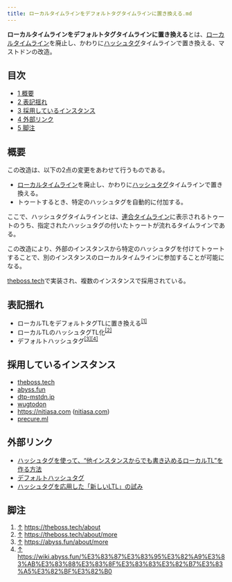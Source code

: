 ```yaml
---
title: ローカルタイムラインをデフォルトタグタイムラインに置き換える.md
---
```

<div>

**ローカルタイムラインをデフォルトタグタイムラインに置き換える**とは、[ローカルタイムライン](/%E3%83%AD%E3%83%BC%E3%82%AB%E3%83%AB%E3%82%BF%E3%82%A4%E3%83%A0%E3%83%A9%E3%82%A4%E3%83%B3 "ローカルタイムライン")を廃止し、かわりに[ハッシュタグ](/%E3%83%8F%E3%83%83%E3%82%B7%E3%83%A5%E3%82%BF%E3%82%B0 "ハッシュタグ")タイムラインで置き換える、マストドンの改造。

<div>

<div lang="ja" dir="ltr">

## 目次

</div>

-   [1 概要](#.E6.A6.82.E8.A6.81)
-   [2 表記揺れ](#.E8.A1.A8.E8.A8.98.E6.8F.BA.E3.82.8C)
-   [3 採用しているインスタンス](#.E6.8E.A1.E7.94.A8.E3.81.97.E3.81.A6.E3.81.84.E3.82.8B.E3.82.A4.E3.83.B3.E3.82.B9.E3.82.BF.E3.83.B3.E3.82.B9)
-   [4 外部リンク](#.E5.A4.96.E9.83.A8.E3.83.AA.E3.83.B3.E3.82.AF)
-   [5 脚注](#.E8.84.9A.E6.B3.A8)

</div>

## 概要

この改造は、以下の2点の変更をあわせて行うものである。

-   [ローカルタイムライン](/%E3%83%AD%E3%83%BC%E3%82%AB%E3%83%AB%E3%82%BF%E3%82%A4%E3%83%A0%E3%83%A9%E3%82%A4%E3%83%B3 "ローカルタイムライン")を廃止し、かわりに[ハッシュタグ](/%E3%83%8F%E3%83%83%E3%82%B7%E3%83%A5%E3%82%BF%E3%82%B0 "ハッシュタグ")タイムラインで置き換える。
-   トゥートするとき、特定のハッシュタグを自動的に付加する。

ここで、ハッシュタグタイムラインとは、[連合タイムライン](/%E9%80%A3%E5%90%88%E3%82%BF%E3%82%A4%E3%83%A0%E3%83%A9%E3%82%A4%E3%83%B3 "連合タイムライン")に表示されるトゥートのうち、指定されたハッシュタグの付いたトゥートが流れるタイムラインである。

この改造により、外部のインスタンスから特定のハッシュタグを付けてトゥートすることで、別のインスタンスのローカルタイムラインに参加することが可能になる。

[theboss.tech](/Theboss.tech "Theboss.tech")で実装され、複数のインスタンスで採用されている。

## 表記揺れ

-   ローカルTLをデフォルトタグTLに置き換える<sup>[\[1\]](#cite_note-1)</sup>
-   ローカルTLのハッシュタグTL化<sup>[\[2\]](#cite_note-2)</sup>
-   デフォルトハッシュタグ<sup>[\[3\]](#cite_note-3)[\[4\]](#cite_note-4)</sup>

## 採用しているインスタンス

-   [theboss.tech](/Theboss.tech "Theboss.tech")
-   [abyss.fun](/Abyss.fun "Abyss.fun")
-   [dtp-mstdn.jp](/Dtp-mstdn.jp "Dtp-mstdn.jp")
-   [wugtodon](/Wugtodon "Wugtodon")
-   <a href="https://nitiasa.com" rel="nofollow">https://nitiasa.com</a> ([nitiasa.com](/Nitiasa.com "Nitiasa.com (存在しないページ)"))
-   [precure.ml](/Precure.ml "Precure.ml")

## 外部リンク

-   <a href="https://blog.theboss.tech/2018/02/03/federated-local-timeline/" rel="nofollow">ハッシュタグを使って、“他インスタンスからでも書き込めるローカルTL”を作る方法</a>
-   <a href="https://wiki.abyss.fun/%E3%83%87%E3%83%95%E3%82%A9%E3%83%AB%E3%83%88%E3%83%8F%E3%83%83%E3%82%B7%E3%83%A5%E3%82%BF%E3%82%B0" rel="nofollow">デフォルトハッシュタグ</a>
-   <a href="http://www.itmedia.co.jp/news/articles/1802/04/news029.html" rel="nofollow">ハッシュタグを応用した「新しいLTL」の試み</a>

## 脚注

<div>

1.  [↑](#cite_ref-1) <a href="https://theboss.tech/about" rel="nofollow">https://theboss.tech/about</a>
2.  [↑](#cite_ref-2) <a href="https://theboss.tech/about/more" rel="nofollow">https://theboss.tech/about/more</a>
3.  [↑](#cite_ref-3) <a href="https://abyss.fun/about/more" rel="nofollow">https://abyss.fun/about/more</a>
4.  [↑](#cite_ref-4) <a href="https://wiki.abyss.fun/%E3%83%87%E3%83%95%E3%82%A9%E3%83%AB%E3%83%88%E3%83%8F%E3%83%83%E3%82%B7%E3%83%A5%E3%82%BF%E3%82%B0" rel="nofollow">https://wiki.abyss.fun/%E3%83%87%E3%83%95%E3%82%A9%E3%83%AB%E3%83%88%E3%83%8F%E3%83%83%E3%82%B7%E3%83%A5%E3%82%BF%E3%82%B0</a>

</div>

</div>

